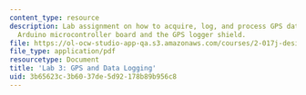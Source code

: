 ```yaml
---
content_type: resource
description: Lab assignment on how to acquire, log, and process GPS data using the
  Arduino microcontroller board and the GPS logger shield.
file: https://ol-ocw-studio-app-qa.s3.amazonaws.com/courses/2-017j-design-of-electromechanical-robotic-systems-fall-2009/3b65623c3b6037de5d92178b89b956c8_MIT2_017JF09_lab3.pdf
file_type: application/pdf
resourcetype: Document
title: 'Lab 3: GPS and Data Logging'
uid: 3b65623c-3b60-37de-5d92-178b89b956c8
---
```

